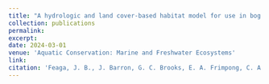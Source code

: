 ```yaml
---
title: "A hydrologic and land cover-based habitat model for use in bog turtle (<i>Glyptemys muhlenbergii</i>) conservation"
collection: publications
permalink: 
excerpt:
date: 2024-03-01
venue: 'Aquatic Conservation: Marine and Freshwater Ecosystems'
link:
citation: 'Feaga, J. B., J. Barron, G. C. Brooks, E. A. Frimpong, C. A. Haas, M. Holden, and E. Hultin. 2024. A hydrologic and land cover-based habitat model for use in bog turtle (<i>Glyptemys muhlenbergii</i>) conservation. Aquatic Conservation: Marine and Freshwater Ecosystems <i>in press</i>'
---
```

